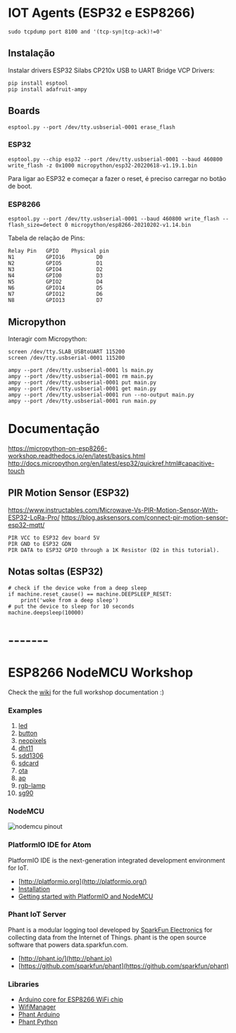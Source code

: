 # IOT Agents (ESP32 e ESP8266)

    sudo tcpdump port 8100 and '(tcp-syn|tcp-ack)!=0'

## Instalação

Instalar drivers ESP32 Silabs CP210x USB to UART Bridge VCP Drivers:

    pip install esptool
    pip install adafruit-ampy

## Boards

    esptool.py --port /dev/tty.usbserial-0001 erase_flash

### ESP32

    esptool.py --chip esp32 --port /dev/tty.usbserial-0001 --baud 460800 write_flash -z 0x1000 micropython/esp32-20220618-v1.19.1.bin

Para ligar ao ESP32 e começar a fazer o reset, é preciso carregar no botão de boot.

### ESP8266

    esptool.py --port /dev/tty.usbserial-0001 --baud 460800 write_flash --flash_size=detect 0 micropython/esp8266-20210202-v1.14.bin

Tabela de relação de Pins:

    Relay Pin	GPIO	Physical pin
    N1 			GPIO16 			D0
    N2 			GPIO5 			D1
    N3 			GPIO4 			D2
    N4 			GPIO0 			D3
    N5 			GPIO2 			D4
    N6 			GPIO14 			D5
    N7 			GPIO12 			D6
    N8 			GPIO13 			D7

## Micropython

Interagir com Micropython:

    screen /dev/tty.SLAB_USBtoUART 115200
    screen /dev/tty.usbserial-0001 115200

    ampy --port /dev/tty.usbserial-0001 ls main.py
    ampy --port /dev/tty.usbserial-0001 rm main.py
    ampy --port /dev/tty.usbserial-0001 put main.py
    ampy --port /dev/tty.usbserial-0001 get main.py
    ampy --port /dev/tty.usbserial-0001 run --no-output main.py
    ampy --port /dev/tty.usbserial-0001 run main.py

# Documentação

https://micropython-on-esp8266-workshop.readthedocs.io/en/latest/basics.html
http://docs.micropython.org/en/latest/esp32/quickref.html#capacitive-touch

## PIR Motion Sensor (ESP32)

https://www.instructables.com/Microwave-Vs-PIR-Motion-Sensor-With-ESP32-LoRa-Pro/
https://blog.asksensors.com/connect-pir-motion-sensor-esp32-mqtt/

    PIR VCC to ESP32 dev board 5V
    PIR GND to ESP32 GDN
    PIR DATA to ESP32 GPIO through a 1K Resistor (D2 in this tutorial).

## Notas soltas (ESP32)

    # check if the device woke from a deep sleep
    if machine.reset_cause() == machine.DEEPSLEEP_RESET:
        print('woke from a deep sleep')
    # put the device to sleep for 10 seconds
    machine.deepsleep(10000)

# -------

# ESP8266 NodeMCU Workshop

Check the [wiki](https://github.com/lvidarte/esp8266/wiki) for the full workshop documentation :)

### Examples

1. [led](https://github.com/lvidarte/esp8266/tree/master/examples/led)
2. [button](https://github.com/lvidarte/esp8266/tree/master/examples/button)
3. [neopixels](https://github.com/lvidarte/esp8266/tree/master/examples/neopixels)
4. [dht11](https://github.com/lvidarte/esp8266/tree/master/examples/dht11)
5. [sdd1306](https://github.com/lvidarte/esp8266/tree/master/examples/sdd1306)
6. [sdcard](https://github.com/lvidarte/esp8266/tree/master/examples/sdcard)
7. [ota](https://github.com/lvidarte/esp8266/tree/master/examples/ota)
8. [ap](https://github.com/lvidarte/esp8266/tree/master/examples/ap)
9. [rgb-lamp](https://github.com/lvidarte/esp8266/tree/master/examples/rgb-lamp)
10. [sg90](https://github.com/lvidarte/esp8266/tree/master/examples/sg90)

### NodeMCU

![nodemcu pinout](https://raw.githubusercontent.com/lvidarte/esp8266/master/nodemcu_pins.png)

### PlatformIO IDE for Atom

PlatformIO IDE is the next-generation integrated development environment for IoT.

-   [http://platformio.org](http://platformio.org/)
-   [Installation](http://docs.platformio.org/en/latest/ide/atom.html#installation)
-   [Getting started with PlatformIO and NodeMCU](https://www.losant.com/blog/getting-started-with-platformio-esp8266-nodemcu)

### Phant IoT Server

Phant is a modular logging tool developed by [SparkFun Electronics](https://www.sparkfun.com/) for collecting data from the Internet of Things. phant is the open source software that powers data.sparkfun.com.

-   [http://phant.io/](http://phant.io)
-   [https://github.com/sparkfun/phant](https://github.com/sparkfun/phant)

### Libraries

-   [Arduino core for ESP8266 WiFi chip](https://github.com/esp8266/Arduino)
-   [WifiManager](https://github.com/tzapu/WiFiManager)
-   [Phant Arduino](https://github.com/sparkfun/phant-arduino)
-   [Phant Python](https://github.com/matze/python-phant)
